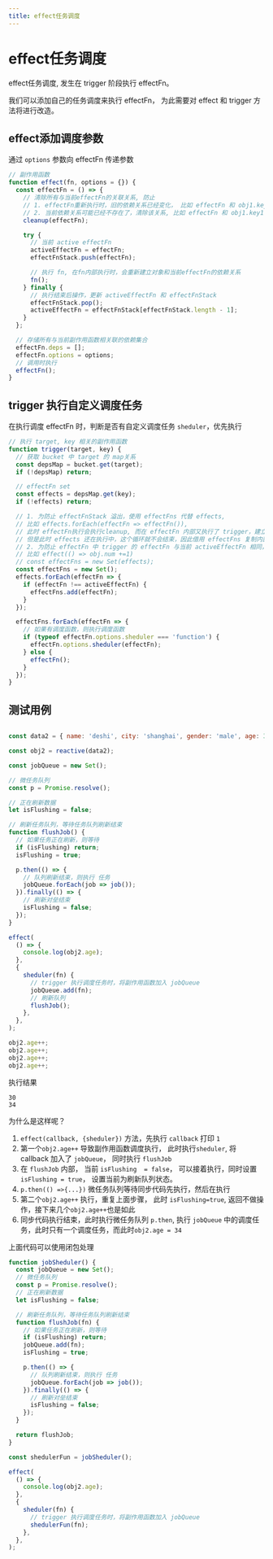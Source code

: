 ```yaml
---
title: effect任务调度
---
```

# effect任务调度
effect任务调度, 发生在 trigger 阶段执行 effectFn。

我们可以添加自己的任务调度来执行 effectFn， 为此需要对 effect 和 trigger 方法将进行改造。

## effect添加调度参数
通过 `options` 参数向 effectFn 传递参数

```js
// 副作用函数
function effect(fn, options = {}) {
  const effectFn = () => {
    // 清除所有与当前effectFn的关联关系, 防止
    // 1. effectFn重新执行时，旧的依赖关系已经变化， 比如 effectFn 和 obj1.key1, obj2.key2 建立关系，当前可能和ojb2.key2 不再有关系，所以需要清除
    // 2. 当前依赖关系可能已经不存在了，清除该关系, 比如 effectFn 和 obj1.key1 有关系，此时可能关系不在
    cleanup(effectFn);

    try {
      // 当前 active effectFn
      activeEffectFn = effectFn;
      effectFnStack.push(effectFn);

      // 执行 fn, 在fn内部执行时，会重新建立对象和当前effectFn的依赖关系
      fn();
    } finally {
      // 执行结束后操作，更新 activeEffectFn 和 effectFnStack
      effectFnStack.pop();
      activeEffectFn = effectFnStack[effectFnStack.length - 1];
    }
  };

  // 存储所有与当前副作用函数相关联的依赖集合
  effectFn.deps = [];
  effectFn.options = options;
  // 调用时执行
  effectFn();
}
```

## trigger 执行自定义调度任务
在执行调度 effectFn 时，判断是否有自定义调度任务 `sheduler`，优先执行

```js
// 执行 target, key 相关的副作用函数
function trigger(target, key) {
  // 获取 bucket 中 target 的 map关系
  const depsMap = bucket.get(target);
  if (!depsMap) return;

  // effectFn set
  const effects = depsMap.get(key);
  if (!effects) return;

  // 1. 为防止 effectFnStack 溢出，使用 effectFns 代替 effects,
  // 比如 effects.forEach(effectFn => effectFn()),
  // 此时 effectFn执行会执行cleanup, 而在 effectFn 内部又执行了 trigger，建立关系，这没问题，
  // 但是此时 effects 还在执行中，这个循环就不会结束，因此借用 effectFns 复制内部数据
  // 2. 为防止 effectFn 中 trigger 的 effectFn 与当前 activeEffectFn 相同，无限递归
  // 比如 effect(() => obj.num +=1)
  // const effectFns = new Set(effects);
  const effectFns = new Set();
  effects.forEach(effectFn => {
    if (effectFn !== activeEffectFn) {
      effectFns.add(effectFn);
    }
  });

  effectFns.forEach(effectFn => {
    // 如果有调度函数，则执行调度函数
    if (typeof effectFn.options.sheduler === 'function') {
      effectFn.options.sheduler(effectFn);
    } else {
      effectFn();
    }
  });
}

```

## 测试用例
```js

const data2 = { name: 'deshi', city: 'shanghai', gender: 'male', age: 30 };

const obj2 = reactive(data2);

const jobQueue = new Set();

// 微任务队列
const p = Promise.resolve();

// 正在刷新数据
let isFlushing = false;

// 刷新任务队列，等待任务队列刷新结束
function flushJob() {
  // 如果任务正在刷新，则等待
  if (isFlushing) return;
  isFlushing = true;

  p.then(() => {
    // 队列刷新结束，则执行 任务
    jobQueue.forEach(job => job());
  }).finally(() => {
    // 刷新对垒结束
    isFlushing = false;
  });
}

effect(
  () => {
    console.log(obj2.age);
  },
  {
    sheduler(fn) {
      // trigger 执行调度任务时，将副作用函数加入 jobQueue
      jobQueue.add(fn);
      // 刷新队列
      flushJob();
    },
  },
);

obj2.age++;
obj2.age++;
obj2.age++;
obj2.age++;
```

执行结果

```shell
30
34
```
为什么是这样呢？

1. `effect(callback, {sheduler})` 方法，先执行 `callback` 打印 `1`
2. 第一个`obj2.age++` 导致副作用函数调度执行， 此时执行`sheduler`, 将 callback 加入了 `jobQueue`， 同时执行 `flushJob`
3. 在 `flushJob` 内部， 当前 `isFlushing  = false`， 可以接着执行，同时设置`isFlushing = true`， 设置当前为刷新队列状态。
4. `p.then(() =>{...})` 微任务队列等待同步代码先执行，然后在执行
5. 第二个`obj2.age++` 执行，重复上面步骤， 此时 `isFlushing=true`, 返回不做操作，接下来几个`obj2.age++`也是如此
6. 同步代码执行结束，此时执行微任务队列 `p.then`, 执行 `jobQueue` 中的调度任务，此时只有一个调度任务，而此时`obj2.age = 34`

上面代码可以使用闭包处理

```js
function jobSheduler() {
  const jobQueue = new Set();
  // 微任务队列
  const p = Promise.resolve();
  // 正在刷新数据
  let isFlushing = false;

  // 刷新任务队列，等待任务队列刷新结束
  function flushJob(fn) {
    // 如果任务正在刷新，则等待
    if (isFlushing) return;
    jobQueue.add(fn);
    isFlushing = true;

    p.then(() => {
      // 队列刷新结束，则执行 任务
      jobQueue.forEach(job => job());
    }).finally(() => {
      // 刷新对垒结束
      isFlushing = false;
    });
  }

  return flushJob;
}

const shedulerFun = jobSheduler();

effect(
  () => {
    console.log(obj2.age);
  },
  {
    sheduler(fn) {
      // trigger 执行调度任务时，将副作用函数加入 jobQueue
      shedulerFun(fn);
    },
  },
);
```
